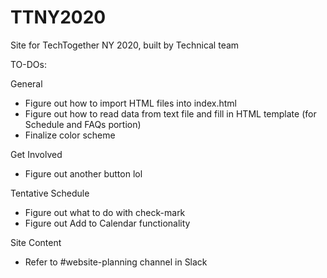 # TTNY2020
Site for TechTogether NY 2020, built by Technical team

TO-DOs:

General
- Figure out how to import HTML files into index.html
- Figure out how to read data from text file and fill in HTML template (for Schedule and FAQs portion)
- Finalize color scheme

Get Involved
- Figure out another button lol

Tentative Schedule
- Figure out what to do with check-mark
- Figure out Add to Calendar functionality

Site Content
- Refer to #website-planning channel in Slack
